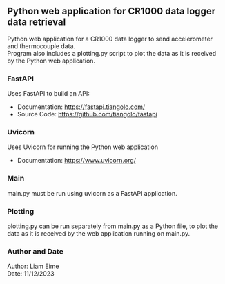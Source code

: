 ## Python web application for CR1000 data logger data retrieval
Python web application for a CR1000 data logger to send accelerometer and thermocouple data.\
Program also includes a plotting.py script to plot the data as it is received by the Python web application.

### FastAPI
Uses FastAPI to build an API:
* Documentation: https://fastapi.tiangolo.com/
* Source Code: https://github.com/tiangolo/fastapi

### Uvicorn
Uses Uvicorn for running the Python web application
* Documentation: https://www.uvicorn.org/

### Main
main.py must be run using uvicorn as a FastAPI application.

### Plotting
plotting.py can be run separately from main.py as a Python file, to plot the data as it is received by the web application running on main.py.

### Author and Date
Author: Liam Eime\
Date: 11/12/2023
